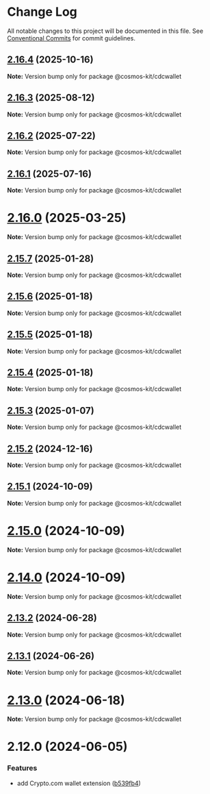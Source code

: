 # Change Log

All notable changes to this project will be documented in this file.
See [Conventional Commits](https://conventionalcommits.org) for commit guidelines.

## [2.16.4](https://github.com/hyperweb-io/cosmos-kit/compare/@cosmos-kit/cdcwallet@2.16.3...@cosmos-kit/cdcwallet@2.16.4) (2025-10-16)

**Note:** Version bump only for package @cosmos-kit/cdcwallet





## [2.16.3](https://github.com/hyperweb-io/cosmos-kit/compare/@cosmos-kit/cdcwallet@2.16.2...@cosmos-kit/cdcwallet@2.16.3) (2025-08-12)

**Note:** Version bump only for package @cosmos-kit/cdcwallet





## [2.16.2](https://github.com/hyperweb-io/cosmos-kit/compare/@cosmos-kit/cdcwallet@2.16.1...@cosmos-kit/cdcwallet@2.16.2) (2025-07-22)

**Note:** Version bump only for package @cosmos-kit/cdcwallet





## [2.16.1](https://github.com/hyperweb-io/cosmos-kit/compare/@cosmos-kit/cdcwallet@2.16.0...@cosmos-kit/cdcwallet@2.16.1) (2025-07-16)

**Note:** Version bump only for package @cosmos-kit/cdcwallet





# [2.16.0](https://github.com/hyperweb-io/cosmos-kit/compare/@cosmos-kit/cdcwallet@2.15.7...@cosmos-kit/cdcwallet@2.16.0) (2025-03-25)

**Note:** Version bump only for package @cosmos-kit/cdcwallet

## [2.15.7](https://github.com/hyperweb-io/cosmos-kit/compare/@cosmos-kit/cdcwallet@2.15.6...@cosmos-kit/cdcwallet@2.15.7) (2025-01-28)

**Note:** Version bump only for package @cosmos-kit/cdcwallet

## [2.15.6](https://github.com/hyperweb-io/cosmos-kit/compare/@cosmos-kit/cdcwallet@2.15.5...@cosmos-kit/cdcwallet@2.15.6) (2025-01-18)

**Note:** Version bump only for package @cosmos-kit/cdcwallet

## [2.15.5](https://github.com/hyperweb-io/cosmos-kit/compare/@cosmos-kit/cdcwallet@2.15.4...@cosmos-kit/cdcwallet@2.15.5) (2025-01-18)

**Note:** Version bump only for package @cosmos-kit/cdcwallet

## [2.15.4](https://github.com/hyperweb-io/cosmos-kit/compare/@cosmos-kit/cdcwallet@2.15.3...@cosmos-kit/cdcwallet@2.15.4) (2025-01-18)

**Note:** Version bump only for package @cosmos-kit/cdcwallet

## [2.15.3](https://github.com/hyperweb-io/cosmos-kit/compare/@cosmos-kit/cdcwallet@2.15.2...@cosmos-kit/cdcwallet@2.15.3) (2025-01-07)

**Note:** Version bump only for package @cosmos-kit/cdcwallet

## [2.15.2](https://github.com/hyperweb-io/cosmos-kit/compare/@cosmos-kit/cdcwallet@2.15.1...@cosmos-kit/cdcwallet@2.15.2) (2024-12-16)

**Note:** Version bump only for package @cosmos-kit/cdcwallet

## [2.15.1](https://github.com/hyperweb-io/cosmos-kit/compare/@cosmos-kit/cdcwallet@2.15.0...@cosmos-kit/cdcwallet@2.15.1) (2024-10-09)

**Note:** Version bump only for package @cosmos-kit/cdcwallet

# [2.15.0](https://github.com/hyperweb-io/cosmos-kit/compare/@cosmos-kit/cdcwallet@2.14.0...@cosmos-kit/cdcwallet@2.15.0) (2024-10-09)

**Note:** Version bump only for package @cosmos-kit/cdcwallet

# [2.14.0](https://github.com/hyperweb-io/cosmos-kit/compare/@cosmos-kit/cdcwallet@2.13.2...@cosmos-kit/cdcwallet@2.14.0) (2024-10-09)

**Note:** Version bump only for package @cosmos-kit/cdcwallet

## [2.13.2](https://github.com/hyperweb-io/cosmos-kit/compare/@cosmos-kit/cdcwallet@2.13.1...@cosmos-kit/cdcwallet@2.13.2) (2024-06-28)

**Note:** Version bump only for package @cosmos-kit/cdcwallet

## [2.13.1](https://github.com/hyperweb-io/cosmos-kit/compare/@cosmos-kit/cdcwallet@2.13.0...@cosmos-kit/cdcwallet@2.13.1) (2024-06-26)

**Note:** Version bump only for package @cosmos-kit/cdcwallet

# [2.13.0](https://github.com/hyperweb-io/cosmos-kit/compare/@cosmos-kit/cdcwallet@2.12.0...@cosmos-kit/cdcwallet@2.13.0) (2024-06-18)

**Note:** Version bump only for package @cosmos-kit/cdcwallet

# 2.12.0 (2024-06-05)

### Features

- add Crypto.com wallet extension ([b539fb4](https://github.com/hyperweb-io/cosmos-kit/commit/b539fb4e7939b60918b916e0b270f91f2c17d4f0))
